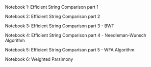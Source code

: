 Notebook 1: Efficient String Comparison part 1

Notebook 2: Efficient String Comparison part 2

Notebook 3: Efficient String Comparison part 3 - BWT

Notebook 4: Efficient String Comparison part 4 - Needleman-Wunsch Algorithm

Notebook 5: Efficient String Comparison part 5 - WFA Algorithm

Notebook 6: Weighted Parsimony
